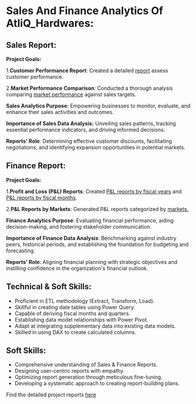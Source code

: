 # Sales And Finance Analytics Of AtliQ_Hardwares:

## Sales Report:

**Project Goals:** 

1.**Customer Performance Report**: Created a detailed [report](https://github.com/krunalpr/Sales_And_Finance_Analytics_Of_AtliQ_Hardwares/blob/main/Customer%20Performance%20Report.pdf) assess customer performance.

2.**Market Performance Comparison**: Conducted a thorough analysis comparing [market performance](https://github.com/krunalpr/Sales_And_Finance_Analytics_Of_AtliQ_Hardwares/blob/main/Market%20Performance%20vs%20Target%20Report.pdf) against sales targets.

**Sales Analytics Purpose:** Empowering businesses to monitor, evaluate, and enhance their sales activities and outcomes.

**Importance of Sales Data Analysis:** Unveiling sales patterns, tracking essential performance indicators, and driving informed decisions.

**Reports' Role**: Determining effective customer discounts, facilitating negotiations, and identifying expansion opportunities in potential markets.


## Finance Report:

**Project Goals:** 

1.**Profit and Loss (P&L) Reports**: Created [P&L reports by fiscal years](https://github.com/krunalpr/Sales_And_Finance_Analytics_Of_AtliQ_Hardwares/blob/main/P%26L%20Statement%20By%20Fiscal%20Years.pdf) and [P&L reports by fiscal months](https://github.com/krunalpr/Sales_And_Finance_Analytics_Of_AtliQ_Hardwares/blob/main/P%26L%20Statement%20By%20Fiscal%20Months.pdf).

2.**P&L Reports by Markets**: Generated P&L reports categorized by [markets.](https://github.com/krunalpr/Sales_And_Finance_Analytics_Of_AtliQ_Hardwares/blob/main/P%26L%20Statement%20By%20Markets.pdf)

**Finance Analytics Purpose**: Evaluating financial performance, aiding decision-making, and fostering stakeholder communication.

**Importance of Finance Data Analysis**: Benchmarking against industry peers, historical periods, and establishing the foundation for budgeting and forecasting.

**Reports' Role**: Aligning financial planning with strategic objectives and instilling confidence in the organization's financial outlook.

## Technical & Soft Skills:
* Proficient in ETL methodology (Extract, Transform, Load).
* Skillful in creating date tables using Power Query.
* Capable of deriving fiscal months and quarters.
* Establishing data model relationships with Power Pivot.
* Adapt at integrating supplementary data into existing data models.
* Skilled in using DAX to create calculated columns.

## Soft Skills:
* Comprehensive understanding of Sales & Finance Reports.
* Designing user-centric reports with empathy.
* Optimizing report generation through meticulous fine-tuning.
* Developing a systematic approach to creating report-building plans.

Find the detailed project reports [here](https://github.com/krunalpr/Sales_And_Finance_Analytics_Of_AtliQ_Hardwares/tree/main)
